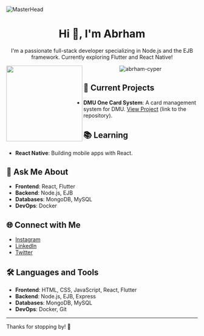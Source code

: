 ![MasterHead](https://1.bp.blogspot.com/-7A4WynwLsMw/XbBpCXG8fHI/AAAAAAAAMt4/uOa1bpLskYgrwGbllhSu2SDj_Mig8SXJQCLcBGAsYHQ/s1600/2000_600px.gif)

<h1 align="center">Hi 👋, I'm Abrham</h1>

<p align="center">
  I'm a passionate full-stack developer specializing in Node.js and the EJB framework. Currently exploring Flutter and React Native!
</p>

<p align="center">
  <img align="left" width="200" src="https://cdn.dribbble.com/users/1162077/screenshots/3848914/programmer.gif" />
  <img src="https://komarev.com/ghpvc/?username=abrham-cyper&label=Profile%20views&color=0e75b6&style=flat" alt="abrham-cyper" />
</p>

## 🚀 Current Projects
- **DMU One Card System**: A card management system for DMU. [View Project](#) (link to the repository).

## 📚 Learning
- **React Native**: Building mobile apps with React.

## 💬 Ask Me About
- **Frontend**: React, Flutter
- **Backend**: Node.js, EJB
- **Databases**: MongoDB, MySQL
- **DevOps**: Docker

## 🌐 Connect with Me
- [Instagram](https://instagram.com/abrish5366)
- [LinkedIn](your-linkedin-url)  <!-- Add your LinkedIn URL -->
- [Twitter](your-twitter-url)  <!-- Add your Twitter URL -->

## 🛠️ Languages and Tools
- **Frontend**: HTML, CSS, JavaScript, React, Flutter
- **Backend**: Node.js, EJB, Express
- **Databases**: MongoDB, MySQL
- **DevOps**: Docker, Git

---

Thanks for stopping by! 🚀
